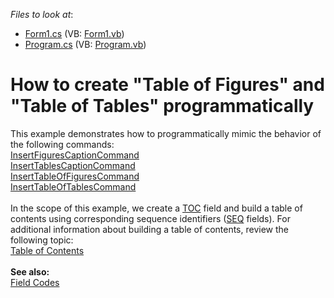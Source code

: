 <!-- default file list -->
*Files to look at*:

* [Form1.cs](./CS/InsertTableSample/Form1.cs) (VB: [Form1.vb](./VB/InsertTableSample/Form1.vb))
* [Program.cs](./CS/InsertTableSample/Program.cs) (VB: [Program.vb](./VB/InsertTableSample/Program.vb))
<!-- default file list end -->
# How to create "Table of Figures" and "Table of Tables" programmatically


This example demonstrates how to programmatically mimic the behavior of the following commands:<br><a href="https://documentation.devexpress.com/CoreLibraries/clsDevExpressXtraRichEditCommandsInsertFiguresCaptionCommandtopic.aspx">InsertFiguresCaptionCommand</a> <br><a href="https://documentation.devexpress.com/CoreLibraries/clsDevExpressXtraRichEditCommandsInsertTablesCaptionCommandtopic.aspx">InsertTablesCaptionCommand</a> <br><a href="https://documentation.devexpress.com/CoreLibraries/clsDevExpressXtraRichEditCommandsInsertTableOfFiguresCommandtopic.aspx">InsertTableOfFiguresCommand</a> <br><a href="https://documentation.devexpress.com/CoreLibraries/clsDevExpressXtraRichEditCommandsInsertTableOfTablesCommandtopic.aspx">InsertTableOfTablesCommand</a> <br><br>In the scope of this example, we create a <a href="https://documentation.devexpress.com/WindowsForms/CustomDocument9718.aspx">TOC</a> field and build a table of contents using corresponding sequence identifiers (<a href="https://documentation.devexpress.com/WindowsForms/CustomDocument9720.aspx">SEQ</a> fields). For additional information about building a table of contents, review the following topic:<br><a href="https://documentation.devexpress.com/WindowsForms/CustomDocument9561.aspx">Table of Contents</a> <br><br><strong>See also:<br></strong><a href="https://documentation.devexpress.com/WindowsForms/CustomDocument9709.aspx">Field Codes</a>

<br/>



